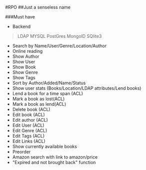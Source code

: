 #RPO
##Just a senseless name

###Must have
- Backend
>	LDAP
>	MYSQL
>	PostGres
>	MongoID
>	SQlite3

- Search by Name/User/Genre/Location/Author
- Online reading
- Show Author 
- Show User
- Show Book 
- Show Genre
- Show Tags
- Sort by Author/Added/Name/Status
- Show user stats (Books/Location/LDAP attributes/Lend books)
- Lend a book for a time span (ACL)
- Mark a book as lost(ACL)
- Mark a book as lend(ACL)
- Delete book (ACL)
- Edit book (ACL)
- Edit author (ACL)
- Edit User (ACL)
- Edit Genre (ACL)
- Edit Tags (ACL)
- Edit Links (ACL)
- Show currently available books
- Preorder
- Amazon search with link to amazon/price
- "Expired and not brought back" function